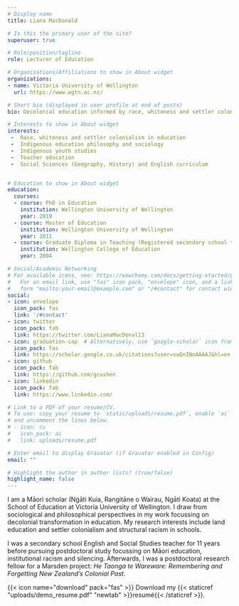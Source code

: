 ```yaml
---
# Display name
title: Liana MacDonald

# Is this the primary user of the site?
superuser: true

# Role/position/tagline
role: Lecturer of Education

# Organizations/Affiliations to show in About widget
organizations:
- name: Victoria University of Wellington
  url: https://www.wgtn.ac.nz/

# Short bio (displayed in user profile at end of posts)
bio: Decolonial education informed by race, whiteness and settler colonialism 

# Interests to show in About widget
interests:
 -	Race, whiteness and settler colonialism in education
 -	Indigenous education philosophy and sociology
 -	Indigenous youth studies
 -	Teacher education
 -	Social Sciences (Geography, History) and English curriculum


# Education to show in About widget
education:
  courses:
  - course: PhD in Education
    institution: Wellington University of Wellington
    year: 2019
  - course: Master of Education
    institution: Wellington University of Wellington
    year: 2011
  - course: Graduate Diploma in Teaching (Registered secondary school teacher)
    institution: Wellington College of Education
    year: 2004

# Social/Academic Networking
# For available icons, see: https://wowchemy.com/docs/getting-started/page-builder/#icons
#   For an email link, use "fas" icon pack, "envelope" icon, and a link in the
#   form "mailto:your-email@example.com" or "/#contact" for contact widget.
social:
- icon: envelope
  icon_pack: fas
  link: '/#contact'
- icon: twitter
  icon_pack: fab
  link: https://twitter.com/LianaMacDonal13
- icon: graduation-cap  # Alternatively, use `google-scholar` icon from `ai` icon pack
  icon_pack: fas
  link: https://scholar.google.co.uk/citations?user=swQnINoAAAAJ&hl=en
- icon: github
  icon_pack: fab
  link: https://github.com/gcushen
- icon: linkedin
  icon_pack: fab
  link: https://www.linkedin.com/

# Link to a PDF of your resume/CV.
# To use: copy your resume to `static/uploads/resume.pdf`, enable `ai` icons in `params.toml`, 
# and uncomment the lines below.
# - icon: cv
#   icon_pack: ai
#   link: uploads/resume.pdf

# Enter email to display Gravatar (if Gravatar enabled in Config)
email: ""

# Highlight the author in author lists? (true/false)
highlight_name: false
---
```


I am a Māori scholar (Ngāti Kuia, Rangitāne o Wairau, Ngāti Koata) at the School of Education at Victoria University of Wellington. I draw from sociological and philosophical perspectives in my work focussing on decolonial transformation in education. My research interests include land education and settler colonialism and structural racism in schools.

I was a secondary school English and Social Studies teacher for 11 years before pursuing postdoctoral study focussing on Māori education, institutional racism and silencing. Afterwards, I was a postdoctoral research fellow for a Marsden project: *He Taonga te Wareware: Remembering and Forgetting New Zealand’s Colonial Past*.

{{< icon name="download" pack="fas" >}} Download my {{< staticref "uploads/demo_resume.pdf" "newtab" >}}resumé{{< /staticref >}}.
